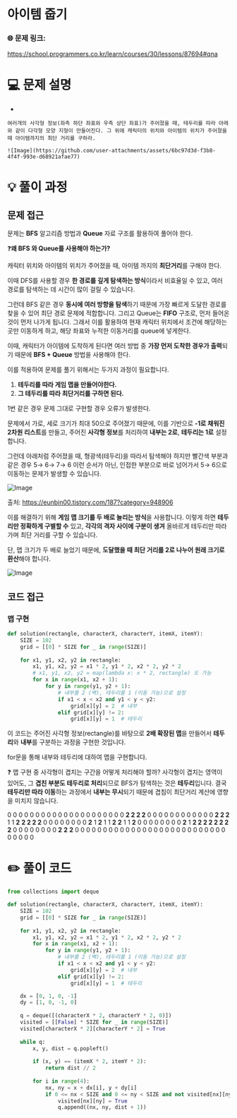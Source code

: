 # 아이템 줍기

### 🌐 문제 링크:

https://school.programmers.co.kr/learn/courses/30/lessons/87694#qna

# 💻 문제 설명

- 
    
    여러개의 사각형 정보(좌측 하단 좌표와 우측 상단 좌표)가 주어졌을 때, 테두리를 따라 아래와 같이 다각형 모양 지형이 만들어진다. 그 위에 캐릭터의 위치와 아이템의 위치가 주어졌을 때 아이템까지의 최단 거리를 구하라.
    
    ![Image](https://github.com/user-attachments/assets/6bc97d3d-f3b8-4f4f-993e-d68921afae77)
    

# **💡 풀이 과정**

## 문제 접근

문제는 **BFS** 알고리즘 방법과 **Queue** 자료 구조를 활용하여 풀어야 한다.

❓**왜 BFS 와 Queue를 사용해야 하는가?**

캐릭터 위치와 아이템의 위치가 주어졌을 때, 아이템 까지의 **최단거리**를 구해야 한다. 

이때 DFS를 사용할 경우 **한 경로를 깊게 탐색하는 방식**이라서 비효율일 수 있고, 여러 경로를 탐색하는 데 시간이 많이 걸릴 수 있습니다.

그런데 BFS 같은 경우 **동시에 여러 방향을 탐색**하기 때문에 가장 빠르게 도달한 경로를 찾을 수 있어 최단 경로 문제에 적합합니다. 그리고 Queue는 **FIFO** 구조로, 먼저 들어온 것이 먼저 나가게 됩니다. 그래서 이를 활용하여 현재 캐릭터 위치에서 조건에 해당하는 곳만 이동하게 하고, 해당 좌표와 누적한 이동거리를 queue에 넣게한다. 

이때, 캐릭터가 아이템에 도착하게 된다면 여러 방법 중 **가장 먼저 도착한 경우가 출력**되기 때문에 **BFS + Queue** 방법을 사용해야 한다.

이를 적용하여 문제를 풀기 위해서는 두가지 과정이 필요합니다.

1. **테두리를 따라 게임 맵을 만들어야한다.**
2. **그 테두리를 따라 최단거리를 구하면 된다.**

1번 같은 경우 문제 그대로 구현할 경우 오류가 발생한다.

문제에서 가로, 세로 크기가 최대 50으로 주어졌기 때문에, 이를 기반으로 **-1로 채워진 2차원 리스트**를 만들고, 주어진 **사각형 정보**를 처리하여 **내부는 2로**, **테두리는 1로** 설정합니다.

 그런데 아래처럼 주어졌을 때, 형광색(테두리)을 따라서 탐색해야 하지만 빨간색 부분과 같은 경우 5→ 6→ 7→ 6 이런 순서가 아닌, 인접한 부분으로 바로 넘어가서 5→ 6으로 이동하는 문제가 발생할 수 있습니다.

![Image](https://github.com/user-attachments/assets/569c81ba-c26f-4a3a-b4d6-09355469c464)

출처: https://eunbin00.tistory.com/187?category=948906

이를 해결하기 위해 **게임 맵 크기를 두 배로 늘리는 방식**을 사용합니다. 이렇게 하면 **테두리만 정확하게 구별할 수** 있고, **각각의 격자 사이에 구분이 생겨** 올바르게 테두리만 따라가며 최단 거리를 구할 수 있습니다. 

단, 맵 크기가 두 배로 늘었기 때문에, **도달했을 때 최단 거리를 2로 나누어 원래 크기로 환산**해야 합니다.

![Image](https://github.com/user-attachments/assets/08f6c6cc-f20c-4df2-81b1-84b4a2a06211)

## 코드 접근

### 맵 구현

```python
def solution(rectangle, characterX, characterY, itemX, itemY):
    SIZE = 102
    grid = [[0] * SIZE for _ in range(SIZE)]
    
    for x1, y1, x2, y2 in rectangle:
        x1, y1, x2, y2 = x1 * 2, y1 * 2, x2 * 2, y2 * 2 
        # x1, y1, x2, y2 = map(lambda x: x * 2, rectangle) 도 가능
        for x in range(x1, x2 + 1):
            for y in range(y1, y2 + 1):
                # 내부를 2 (벽), 테두리를 1 (이동 가능)으로 설정
                if x1 < x < x2 and y1 < y < y2:
                    grid[x][y] = 2  # 내부
                elif grid[x][y] != 2:
                    grid[x][y] = 1  # 테두리

```

이 코드는 주어진 사각형 정보(rectangle)를 바탕으로 **2배 확장된 맵**을 만들어서 **테두리**와 **내부**를 구분하는 과정을 구현한 것입니다.

for문을 통해 내부와 테두리에 대하여 맵을 구현합니다.

❓ 맵 구현 중 사각형이 겹치는 구간을 어떻게 처리해야 할까?
사각형이 겹치는 영역이 있어도, 그 **겹친 부분도 테두리로 처리**되므로 BFS가 탐색하는 것은 **테두리**입니다. 결국 **테두리만 따라 이동**하는 과정에서 **내부는 무시**되기 때문에 겹침이 최단거리 계산에 영향을 미치지 않습니다.

0 0 0 0 0 0 0 0 0 0 0 0 0 0 0 0 0 0
0 0 0 **2 2 2 2** 0 0 0 0 0 0 0 0 0 0 0
0 **2 2 2** 1  1  **2** **2 2 2 2** 0 0 0 0 0 0 0
0 **2** 1 **2** 1   1 **2** **2**  1   1 **2** 0 0 0 0 0 0 0
0 **2** 1 **2 2  2 2 2 2  2 2** 0 0 0 0 0 0 0
0 **2** **2** **2** 0 0 0 0 0 0 0 0 0 0 0 0 0 0
0 0 0 0 0 0 0 0 0 0 0 0 0 0 0 0 0 0

# ✏️ **풀이 코드**

```python
from collections import deque

def solution(rectangle, characterX, characterY, itemX, itemY):
    SIZE = 102
    grid = [[0] * SIZE for _ in range(SIZE)]
    
    for x1, y1, x2, y2 in rectangle:
        x1, y1, x2, y2 = x1 * 2, y1 * 2, x2 * 2, y2 * 2
        for x in range(x1, x2 + 1):
            for y in range(y1, y2 + 1):
                # 내부를 2 (벽), 테두리를 1 (이동 가능)으로 설정
                if x1 < x < x2 and y1 < y < y2:
                    grid[x][y] = 2  # 내부
                elif grid[x][y] != 2:
                    grid[x][y] = 1  # 테두리

    dx = [0, 1, 0, -1]
    dy = [1, 0, -1, 0]
    
    q = deque([(characterX * 2, characterY * 2, 0)])
    visited = [[False] * SIZE for _ in range(SIZE)]
    visited[characterX * 2][characterY * 2] = True
    
    while q:
        x, y, dist = q.popleft()
        
        if (x, y) == (itemX * 2, itemY * 2):
            return dist // 2  
    
        for i in range(4):
            nx, ny = x + dx[i], y + dy[i]
            if 0 <= nx < SIZE and 0 <= ny < SIZE and not visited[nx][ny] and grid[nx][ny] == 1:
                visited[nx][ny] = True
                q.append((nx, ny, dist + 1))

```
